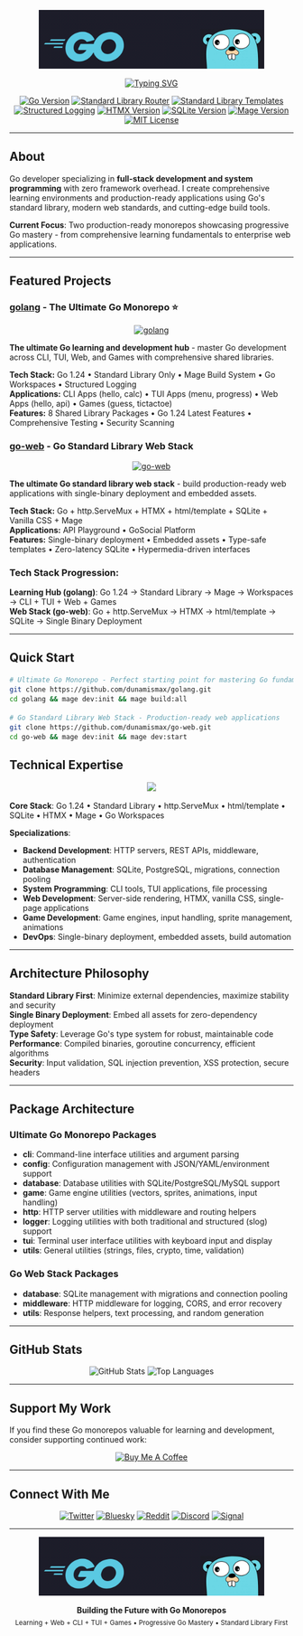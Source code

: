 <p align="center">
  <img src="go.png" alt="Go Programming Language" width="400" />
</p>

<p align="center">
  <a href="https://github.com/dunamismax">
    <img src="https://readme-typing-svg.demolab.com/?font=Fira+Code&size=24&pause=1000&color=00ADD8&center=true&vCenter=true&width=800&lines=Go+Developer;Full-Stack+Development+%2B+System+Programming;Standard+Library+First;CLI+%2B+TUI+%2B+Web+%2B+Games;Two+Production-Ready+Monorepos;Zero+Framework+Overhead" alt="Typing SVG" />
  </a>
</p>

<p align="center">
  <a href="https://golang.org/"><img src="https://img.shields.io/badge/Go-1.24+-00ADD8.svg?logo=go" alt="Go Version"></a>
  <a href="https://pkg.go.dev/net/http"><img src="https://img.shields.io/badge/Router-http.ServeMux-00ADD8.svg?logo=go" alt="Standard Library Router"></a>
  <a href="https://pkg.go.dev/html/template"><img src="https://img.shields.io/badge/Templates-html/template-00ADD8.svg?logo=go" alt="Standard Library Templates"></a>
  <a href="https://pkg.go.dev/log/slog"><img src="https://img.shields.io/badge/Logging-log/slog-00ADD8.svg?logo=go" alt="Structured Logging"></a>
  <a href="https://htmx.org/"><img src="https://img.shields.io/badge/HTMX-2.0+-3366CC.svg?logo=htmx" alt="HTMX Version"></a>
  <a href="https://sqlite.org/"><img src="https://img.shields.io/badge/SQLite-3.0+-003B57.svg?logo=sqlite" alt="SQLite Version"></a>
  <a href="https://magefile.org/"><img src="https://img.shields.io/badge/Mage-1.15+-purple.svg?logo=go" alt="Mage Version"></a>
  <a href="https://opensource.org/licenses/MIT"><img src="https://img.shields.io/badge/License-MIT-green.svg" alt="MIT License"></a>
</p>

---

## About

Go developer specializing in **full-stack development and system programming** with zero framework overhead. I create comprehensive learning environments and production-ready applications using Go's standard library, modern web standards, and cutting-edge build tools.

**Current Focus**: Two production-ready monorepos showcasing progressive Go mastery - from comprehensive learning fundamentals to enterprise web applications.

---

## Featured Projects

### **[golang](https://github.com/dunamismax/golang)** - The Ultimate Go Monorepo ⭐

<p align="center">
  <a href="https://github.com/dunamismax/golang">
    <img src="https://github-readme-stats.vercel.app/api/pin/?username=dunamismax&repo=golang&theme=dark&show_owner=true" alt="golang" />
  </a>
</p>

**The ultimate Go learning and development hub** - master Go development across CLI, TUI, Web, and Games with comprehensive shared libraries.

**Tech Stack:** Go 1.24 • Standard Library Only • Mage Build System • Go Workspaces • Structured Logging  
**Applications:** CLI Apps (hello, calc) • TUI Apps (menu, progress) • Web Apps (hello, api) • Games (guess, tictactoe)  
**Features:** 8 Shared Library Packages • Go 1.24 Latest Features • Comprehensive Testing • Security Scanning

### **[go-web](https://github.com/dunamismax/go-web)** - Go Standard Library Web Stack

<p align="center">
  <a href="https://github.com/dunamismax/go-web">
    <img src="https://github-readme-stats.vercel.app/api/pin/?username=dunamismax&repo=go-web&theme=dark&show_owner=true" alt="go-web" />
  </a>
</p>

**The ultimate Go standard library web stack** - build production-ready web applications with single-binary deployment and embedded assets.

**Tech Stack:** Go + http.ServeMux + HTMX + html/template + SQLite + Vanilla CSS + Mage  
**Applications:** API Playground • GoSocial Platform  
**Features:** Single-binary deployment • Embedded assets • Type-safe templates • Zero-latency SQLite • Hypermedia-driven interfaces

### **Tech Stack Progression:**

**Learning Hub (golang)**: Go 1.24 → Standard Library → Mage → Workspaces → CLI + TUI + Web + Games  
**Web Stack (go-web)**: Go + http.ServeMux → HTMX → html/template → SQLite → Single Binary Deployment

---

## Quick Start

```bash
# Ultimate Go Monorepo - Perfect starting point for mastering Go fundamentals
git clone https://github.com/dunamismax/golang.git
cd golang && mage dev:init && mage build:all

# Go Standard Library Web Stack - Production-ready web applications
git clone https://github.com/dunamismax/go-web.git
cd go-web && mage dev:init && mage dev:start
```

## Technical Expertise

<p align="center">
  <a href="https://skillicons.dev">
    <img src="https://skillicons.dev/icons?i=go,sqlite,html,css,git,github,vscode,linux,docker" />
  </a>
</p>

**Core Stack**: Go 1.24 • Standard Library • http.ServeMux • html/template • SQLite • HTMX • Mage • Go Workspaces

**Specializations**:

- **Backend Development**: HTTP servers, REST APIs, middleware, authentication
- **Database Management**: SQLite, PostgreSQL, migrations, connection pooling
- **System Programming**: CLI tools, TUI applications, file processing
- **Web Development**: Server-side rendering, HTMX, vanilla CSS, single-page applications
- **Game Development**: Game engines, input handling, sprite management, animations
- **DevOps**: Single-binary deployment, embedded assets, build automation

---

## Architecture Philosophy

**Standard Library First**: Minimize external dependencies, maximize stability and security  
**Single Binary Deployment**: Embed all assets for zero-dependency deployment  
**Type Safety**: Leverage Go's type system for robust, maintainable code  
**Performance**: Compiled binaries, goroutine concurrency, efficient algorithms  
**Security**: Input validation, SQL injection prevention, XSS protection, secure headers

---

## Package Architecture

### Ultimate Go Monorepo Packages

- **cli**: Command-line interface utilities and argument parsing
- **config**: Configuration management with JSON/YAML/environment support
- **database**: Database utilities with SQLite/PostgreSQL/MySQL support
- **game**: Game engine utilities (vectors, sprites, animations, input handling)
- **http**: HTTP server utilities with middleware and routing helpers
- **logger**: Logging utilities with both traditional and structured (slog) support
- **tui**: Terminal user interface utilities with keyboard input and display
- **utils**: General utilities (strings, files, crypto, time, validation)

### Go Web Stack Packages

- **database**: SQLite management with migrations and connection pooling
- **middleware**: HTTP middleware for logging, CORS, and error recovery
- **utils**: Response helpers, text processing, and random generation

---

## GitHub Stats

<p align="center">
  <img src="https://github-readme-stats.vercel.app/api?username=dunamismax&show_icons=true&theme=dark&count_private=true" alt="GitHub Stats" />
  <img src="https://github-readme-stats.vercel.app/api/top-langs/?username=dunamismax&layout=compact&theme=dark" alt="Top Languages" />
</p>

---

## Support My Work

If you find these Go monorepos valuable for learning and development, consider supporting continued work:

<p align="center">
  <a href="https://www.buymeacoffee.com/dunamismax" target="_blank">
    <img src="https://cdn.buymeacoffee.com/buttons/v2/default-yellow.png" alt="Buy Me A Coffee" style="height: 60px !important;width: 217px !important;" />
  </a>
</p>

---

## Connect With Me

<p align="center">
  <a href="https://twitter.com/dunamismax" target="_blank"><img src="https://img.shields.io/badge/Twitter-%231DA1F2.svg?&style=for-the-badge&logo=twitter&logoColor=white" alt="Twitter"></a>
  <a href="https://bsky.app/profile/dunamismax.bsky.social" target="_blank"><img src="https://img.shields.io/badge/Bluesky-blue?style=for-the-badge&logo=bluesky&logoColor=white" alt="Bluesky"></a>
  <a href="https://reddit.com/user/dunamismax" target="_blank"><img src="https://img.shields.io/badge/Reddit-%23FF4500.svg?&style=for-the-badge&logo=reddit&logoColor=white" alt="Reddit"></a>
  <a href="https://discord.com/users/dunamismax" target="_blank"><img src="https://img.shields.io/badge/Discord-dunamismax-7289DA.svg?style=for-the-badge&logo=discord&logoColor=white" alt="Discord"></a>
  <a href="https://signal.me/#p/+dunamismax.66" target="_blank"><img src="https://img.shields.io/badge/Signal-dunamismax.66-3A76F0.svg?style=for-the-badge&logo=signal&logoColor=white" alt="Signal"></a>
</p>

---

<p align="center">
  <img src="go.png" alt="Go Programming Language" width="400" />
</p>

<p align="center">
  <strong>Building the Future with Go Monorepos</strong><br>
  <sub>Learning + Web + CLI + TUI + Games • Progressive Go Mastery • Standard Library First</sub>
</p>
